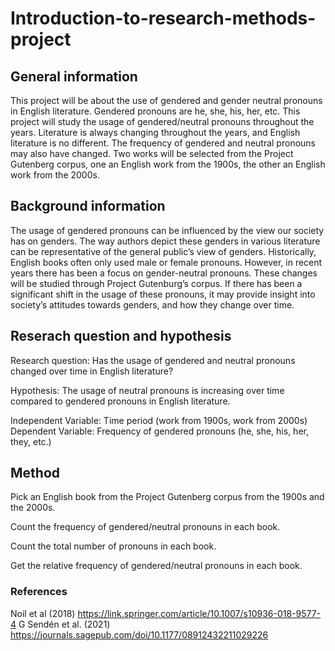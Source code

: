 # Introduction-to-research-methods-project

## General information
This project will be about the use of gendered and gender neutral pronouns in English literature. Gendered pronouns are he, she, his, her, etc. This project will study the usage of gendered/neutral pronouns throughout the years. Literature is always changing throughout the years, and English literature is no different. The frequency of gendered and neutral pronouns may also have changed. Two works will be selected from the Project Gutenberg corpus, one an English work from the 1900s, the other an English work from the 2000s.

## Background information
The usage of gendered pronouns can be influenced by the view our society has on genders. The way authors depict these genders in various literature can be representative of the general public’s view of genders. Historically, English books often only used male or female pronouns. However, in recent years there has been a focus on gender-neutral pronouns. These changes will be studied through Project Gutenburg’s corpus. If there has been a significant shift in the usage of these pronouns, it may provide insight into society’s attitudes towards genders, and how they change over time.

## Reserach question and hypothesis
Research question: Has the usage of gendered and neutral pronouns changed over time in English literature?

Hypothesis: The usage of neutral pronouns is increasing over time compared to gendered pronouns in English literature.

Independent Variable: Time period (work from 1900s, work from 2000s)
Dependent Variable: Frequency of gendered pronouns (he, she, his, her, they, etc.)

## Method 
Pick an English book from the Project Gutenberg corpus from the 1900s and the 2000s.

Count the frequency of gendered/neutral pronouns in each book.

Count the total number of pronouns in each book.

Get the relative frequency of gendered/neutral pronouns in each book.

### References
Noil et al (2018) https://link.springer.com/article/10.1007/s10936-018-9577-4
G Sendén et al. (2021) https://journals.sagepub.com/doi/10.1177/08912432211029226
